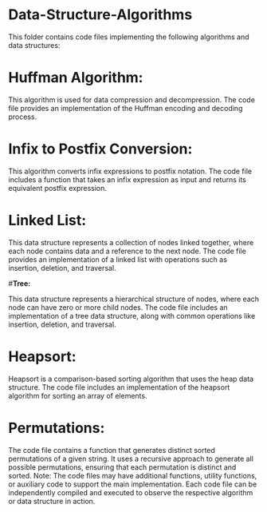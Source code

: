 # Data-Structure-Algorithms
This folder contains code files implementing the following algorithms and data structures:

# **Huffman Algorithm:**

This algorithm is used for data compression and decompression.
The code file provides an implementation of the Huffman encoding and decoding process.

# **Infix to Postfix Conversion:**

This algorithm converts infix expressions to postfix notation.
The code file includes a function that takes an infix expression as input and returns its equivalent postfix expression.

# **Linked List:**

This data structure represents a collection of nodes linked together, where each node contains data and a reference to the next node.
The code file provides an implementation of a linked list with operations such as insertion, deletion, and traversal.

#**Tree:**

This data structure represents a hierarchical structure of nodes, where each node can have zero or more child nodes.
The code file includes an implementation of a tree data structure, along with common operations like insertion, deletion, and traversal.

# **Heapsort:**

Heapsort is a comparison-based sorting algorithm that uses the heap data structure.
The code file includes an implementation of the heapsort algorithm for sorting an array of elements.

# **Permutations:**

The code file contains a function that generates distinct sorted permutations of a given string.
It uses a recursive approach to generate all possible permutations, ensuring that each permutation is distinct and sorted.
Note: The code files may have additional functions, utility functions, or auxiliary code to support the main implementation. Each code file can be independently compiled and executed to observe the respective algorithm or data structure in action.
